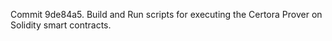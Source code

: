 Commit 9de84a5.                    Build and Run scripts for executing the Certora Prover on Solidity smart contracts.